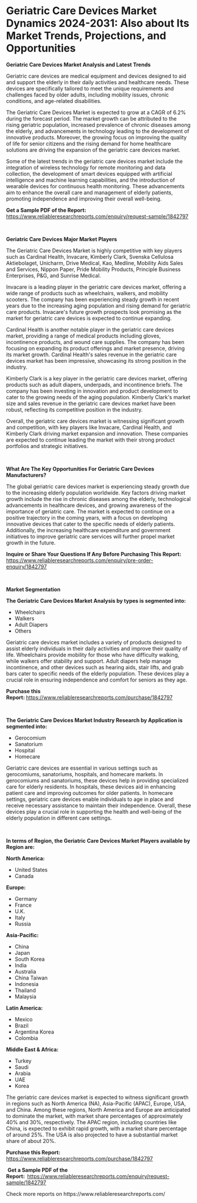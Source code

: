 <p><h1>Geriatric Care Devices Market Dynamics 2024-2031: Also about Its Market Trends, Projections, and Opportunities</h1></p><p><strong>Geriatric Care Devices Market Analysis and Latest Trends</strong></p>
<p><p>Geriatric care devices are medical equipment and devices designed to aid and support the elderly in their daily activities and healthcare needs. These devices are specifically tailored to meet the unique requirements and challenges faced by older adults, including mobility issues, chronic conditions, and age-related disabilities.</p><p>The Geriatric Care Devices Market is expected to grow at a CAGR of 6.2% during the forecast period. The market growth can be attributed to the rising geriatric population, increased prevalence of chronic diseases among the elderly, and advancements in technology leading to the development of innovative products. Moreover, the growing focus on improving the quality of life for senior citizens and the rising demand for home healthcare solutions are driving the expansion of the geriatric care devices market.</p><p>Some of the latest trends in the geriatric care devices market include the integration of wireless technology for remote monitoring and data collection, the development of smart devices equipped with artificial intelligence and machine learning capabilities, and the introduction of wearable devices for continuous health monitoring. These advancements aim to enhance the overall care and management of elderly patients, promoting independence and improving their overall well-being.</p></p>
<p><strong>Get a Sample PDF of the Report:&nbsp;</strong> <a href="https://www.reliableresearchreports.com/enquiry/request-sample/1842797">https://www.reliableresearchreports.com/enquiry/request-sample/1842797</a></p>
<p>&nbsp;</p>
<p><strong>Geriatric Care Devices Major Market Players</strong></p>
<p><p>The Geriatric Care Devices Market is highly competitive with key players such as Cardinal Health, Invacare, Kimberly Clark, Svenska Cellulosa Aktiebolaget, Unicharm, Drive Medical, Kao, Medline, Mobility Aids Sales and Services, Nippon Paper, Pride Mobility Products, Principle Business Enterprises, P&G, and Sunrise Medical.</p><p>Invacare is a leading player in the geriatric care devices market, offering a wide range of products such as wheelchairs, walkers, and mobility scooters. The company has been experiencing steady growth in recent years due to the increasing aging population and rising demand for geriatric care products. Invacare's future growth prospects look promising as the market for geriatric care devices is expected to continue expanding.</p><p>Cardinal Health is another notable player in the geriatric care devices market, providing a range of medical products including gloves, incontinence products, and wound care supplies. The company has been focusing on expanding its product offerings and market presence, driving its market growth. Cardinal Health's sales revenue in the geriatric care devices market has been impressive, showcasing its strong position in the industry.</p><p>Kimberly Clark is a key player in the geriatric care devices market, offering products such as adult diapers, underpads, and incontinence briefs. The company has been investing in innovation and product development to cater to the growing needs of the aging population. Kimberly Clark's market size and sales revenue in the geriatric care devices market have been robust, reflecting its competitive position in the industry.</p><p>Overall, the geriatric care devices market is witnessing significant growth and competition, with key players like Invacare, Cardinal Health, and Kimberly Clark driving market expansion and innovation. These companies are expected to continue leading the market with their strong product portfolios and strategic initiatives.</p></p>
<p>&nbsp;</p>
<p><strong>What Are The Key Opportunities For Geriatric Care Devices Manufacturers?</strong></p>
<p><p>The global geriatric care devices market is experiencing steady growth due to the increasing elderly population worldwide. Key factors driving market growth include the rise in chronic diseases among the elderly, technological advancements in healthcare devices, and growing awareness of the importance of geriatric care. The market is expected to continue on a positive trajectory in the coming years, with a focus on developing innovative devices that cater to the specific needs of elderly patients. Additionally, the increasing healthcare expenditure and government initiatives to improve geriatric care services will further propel market growth in the future.</p></p>
<p><strong>Inquire or Share Your Questions If Any Before Purchasing This Report:</strong> <a href="https://www.reliableresearchreports.com/enquiry/pre-order-enquiry/1842797">https://www.reliableresearchreports.com/enquiry/pre-order-enquiry/1842797</a></p>
<p>&nbsp;</p>
<p><strong>Market Segmentation</strong></p>
<p><strong>The Geriatric Care Devices Market Analysis by types is segmented into:</strong></p>
<p><ul><li>Wheelchairs</li><li>Walkers</li><li>Adult Diapers</li><li>Others</li></ul></p>
<p><p>Geriatric care devices market includes a variety of products designed to assist elderly individuals in their daily activities and improve their quality of life. Wheelchairs provide mobility for those who have difficulty walking, while walkers offer stability and support. Adult diapers help manage incontinence, and other devices such as hearing aids, stair lifts, and grab bars cater to specific needs of the elderly population. These devices play a crucial role in ensuring independence and comfort for seniors as they age.</p></p>
<p><strong>Purchase this Report:&nbsp;</strong><a href="https://www.reliableresearchreports.com/purchase/1842797">https://www.reliableresearchreports.com/purchase/1842797</a></p>
<p>&nbsp;</p>
<p><strong>The Geriatric Care Devices Market Industry Research by Application is segmented into:</strong></p>
<p><ul><li>Gerocomium</li><li>Sanatorium</li><li>Hospital</li><li>Homecare</li></ul></p>
<p><p>Geriatric care devices are essential in various settings such as gerocomiums, sanatoriums, hospitals, and homecare markets. In gerocomiums and sanatoriums, these devices help in providing specialized care for elderly residents. In hospitals, these devices aid in enhancing patient care and improving outcomes for older patients. In homecare settings, geriatric care devices enable individuals to age in place and receive necessary assistance to maintain their independence. Overall, these devices play a crucial role in supporting the health and well-being of the elderly population in different care settings.</p></p>
<p>&nbsp;</p>
<p><strong>In terms of Region, the Geriatric Care Devices Market Players available by Region are:</strong></p>
<p>
    <p> <strong> North America: </strong>
        <ul>
            <li>United States</li>
            <li>Canada</li>
        </ul>
        </p> 
    <p> <strong> Europe: </strong>
        <ul>
            <li>Germany</li>
            <li>France</li>
            <li>U.K.</li>
            <li>Italy</li>
            <li>Russia</li>
        </ul>
        </p> 
    <p> <strong> Asia-Pacific: </strong>
        <ul>
            <li>China</li>
            <li>Japan</li>
            <li>South Korea</li>
            <li>India</li>
            <li>Australia</li>
            <li>China Taiwan</li>
            <li>Indonesia</li>
            <li>Thailand</li>
            <li>Malaysia</li>
        </ul>
        </p> 
    <p> <strong> Latin America: </strong>
        <ul>
            <li>Mexico</li>
            <li>Brazil</li>
            <li>Argentina Korea</li>
            <li>Colombia</li>
        </ul>
        </p> 
    <p> <strong> Middle East & Africa: </strong>
        <ul>
            <li>Turkey</li>
            <li>Saudi</li>
            <li>Arabia</li>
            <li>UAE</li>
            <li>Korea</li>
        </ul>
    </p>
    </p>
<p><p>The geriatric care devices market is expected to witness significant growth in regions such as North America (NA), Asia-Pacific (APAC), Europe, USA, and China. Among these regions, North America and Europe are anticipated to dominate the market, with market share percentages of approximately 40% and 30%, respectively. The APAC region, including countries like China, is expected to exhibit rapid growth, with a market share percentage of around 25%. The USA is also projected to have a substantial market share of about 20%.</p></p>
<p><strong>Purchase this Report: </strong><a href="https://www.reliableresearchreports.com/purchase/1842797">https://www.reliableresearchreports.com/purchase/1842797</a></p>
<p>&nbsp;<strong>Get a Sample PDF of the Report:&nbsp;&nbsp;</strong><a href="https://www.reliableresearchreports.com/enquiry/request-sample/1842797">https://www.reliableresearchreports.com/enquiry/request-sample/1842797</a></p>
<p><strong></strong></p>
<p>Check more reports on https://www.reliableresearchreports.com/</p>